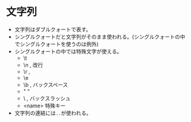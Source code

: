 # 文字列
* 文字列はダブルクォートで表す。
* シングルクォートだと文字列がそのまま使われる。(シングルクォートの中でシングルクォートを使うのは例外)
* シングルクォートの中では特殊文字が使える。
	* \t		<Tab>
	* \n		<NL>, 改行
	* \r		<CR>, <Enter>
	* \e		<Esc>
	* \b		<BS>, バックスペース
	* \"		"
	* \\		\, バックスラッシュ
    * \<name>   特殊キー
* 文字列の連結には`..`が使われる。
